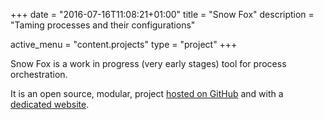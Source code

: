 +++
date = "2016-07-16T11:08:21+01:00"
title = "Snow Fox"
description = "Taming processes and their configurations"

active_menu = "content.projects"
type = "project"
+++


Snow Fox is a work in progress (very early stages) tool for
process orchestration.

It is an open source, modular, project
[hosted on GitHub](https://github.com/ArcticNature) and with
a [dedicated website](https://arcticnature.github.io/).
